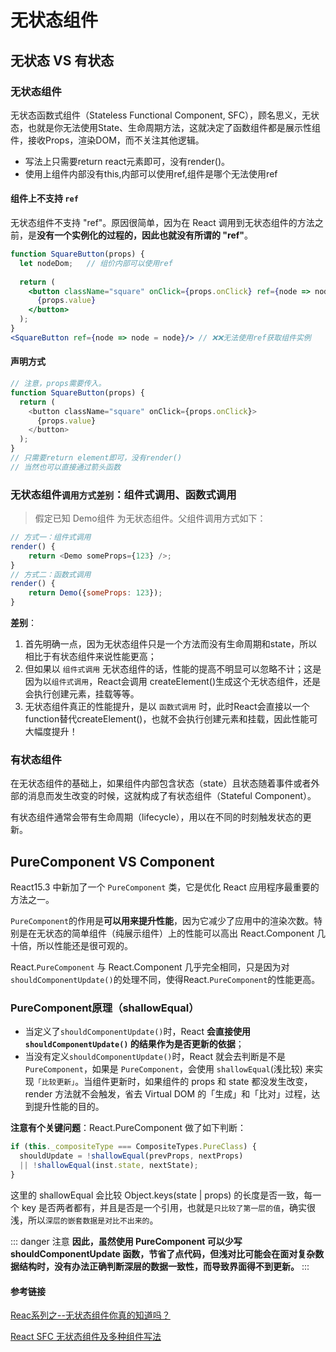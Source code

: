 # 无状态组件

## 无状态 VS 有状态

### 无状态组件
无状态函数式组件（Stateless Functional Component, SFC），顾名思义，无状态，也就是你无法使用State、生命周期方法，这就决定了函数组件都是展示性组件，接收Props，渲染DOM，而不关注其他逻辑。
- 写法上只需要return react元素即可，没有render()。
- 使用上组件内部没有this,内部可以使用ref,组件是哪个无法使用ref

#### 组件上不支持 `ref`
无状态组件不支持 "ref"。原因很简单，因为在 React 调用到无状态组件的方法之前，是**没有一个实例化的过程的，因此也就没有所谓的 "ref"**。
```jsx harmony
function SquareButton(props) {
  let nodeDom;   // 组价内部可以使用ref
  
  return (
    <button className="square" onClick={props.onClick} ref={node => nodeDom = node}>
      {props.value}
    </button>
  );
}
<SquareButton ref={node => node = node}/> // ❌❌无法使用ref获取组件实例
```

#### 声明方式
```js
// 注意，props需要传入。
function SquareButton(props) {
  return (
    <button className="square" onClick={props.onClick}>
      {props.value}
    </button>
  );
}
// 只需要return element即可，没有render()
// 当然也可以直接通过箭头函数
```
### 无状态组件`调用方式差别`：组件式调用、函数式调用

> 假定已知 Demo组件 为无状态组件。父组件调用方式如下：
```js
// 方式一：组件式调用
render() {
    return <Demo someProps={123} />;
}
// 方式二：函数式调用
render() {
    return Demo({someProps: 123});
}
```

**差别**：
1. 首先明确一点，因为无状态组件只是一个方法而没有生命周期和state，所以相比于有状态组件来说性能更高；
2. 但如果以 `组件式调用` 无状态组件的话，性能的提高不明显可以忽略不计；这是因为以`组件式调用`，React会调用 createElement()生成这个无状态组件，还是会执行创建元素，挂载等等。
3. 无状态组件真正的性能提升，是以 `函数式调用` 时，此时React会直接以一个function替代createElement()，也就不会执行创建元素和挂载，因此性能可大幅度提升！


### 有状态组件

在无状态组件的基础上，如果组件内部包含状态（state）且状态随着事件或者外部的消息而发生改变的时候，这就构成了有状态组件（Stateful Component）。

有状态组件通常会带有生命周期（lifecycle），用以在不同的时刻触发状态的更新。

## PureComponent VS Component

React15.3 中新加了一个 `PureComponent` 类，它是优化 React 应用程序最重要的方法之一。

`PureComponent`的作用是**可以用来提升性能**，因为它减少了应用中的渲染次数。特别是在无状态的简单组件（纯展示组件）上的性能可以高出 React.Component 几十倍，所以性能还是很可观的。

React.`PureComponent` 与 React.Component 几乎完全相同，只是因为对 `shouldComponentUpdate()`的处理不同，使得React.`PureComponent`的性能更高。

### PureComponent原理（shallowEqual）

- 当定义了`shouldComponentUpdate()`时，React **会直接使用 `shouldComponentUpdate()` 的结果作为是否更新的依据**；
- 当没有定义`shouldComponentUpdate()`时，React 就会去判断是不是 `PureComponent`，如果是 `PureComponent`，会使用 `shallowEqual`(浅比较) 来实现`「比较更新」`。当组件更新时，如果组件的 props 和 state 都没发生改变，render 方法就不会触发，省去 Virtual DOM 的「生成」和「比对」过程，达到提升性能的目的。

**注意有个关键问题**：React.PureComponent 做了如下判断：
```js
if (this._compositeType === CompositeTypes.PureClass) {
  shouldUpdate = !shallowEqual(prevProps, nextProps)
  || !shallowEqual(inst.state, nextState);
}
```
这里的 shallowEqual 会比较 Object.keys(state | props) 的长度是否一致，每一个 key 是否两者都有，并且是否是一个引用，也就是`只比较了第一层的值`，确实很浅，所以`深层的嵌套数据是对比不出来的`。

::: danger 注意
**因此，虽然使用 PureComponent 可以少写 shouldComponentUpdate 函数，节省了点代码，但浅对比可能会在面对复杂数据结构时，没有办法正确判断深层的数据一致性，而导致界面得不到更新。**
:::

#### 参考链接

[Reac系列之--无状态组件你真的知道吗？](https://www.jianshu.com/p/980abadd8a18)

[React SFC 无状态组件及多种组件写法](https://blog.lbinin.com/frontEnd/React/React-SFC.html#%E5%8E%9F%E7%90%86)
